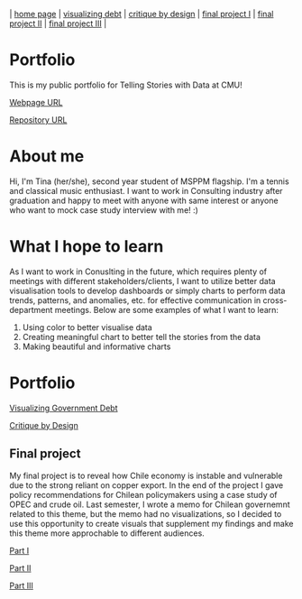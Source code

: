 | [home page](https://tinazhang1219.github.io/Tina-Zhang-Portfolio/) | [visualizing debt](visualizing-government-debt.md) | [critique by design](critique-by-design.md) | [final project I](final-project-part-one.md) | [final project II](final-project-part-two.md) | [final project III](final-project-part-three.md) |

# Portfolio
This is my public portfolio for Telling Stories with Data at CMU!

[Webpage URL](https://tinazhang1219.github.io/Tina-Zhang-Portfolio/)

[Repository URL](https://github.com/TinaZhang1219/Tina-Zhang-Portfolio)


# About me
Hi, I'm Tina (her/she), second year student of MSPPM flagship. I'm a tennis and classical music enthusiast. I want to work in Consulting industry after graduation and happy to meet with anyone with same interest or anyone who want to mock case study interview with me! :)

# What I hope to learn
As I want to work in Conuslting in the future, which requires plenty of meetings with different stakeholders/clients, I want to utilize better data visualisation tools to develop dashboards or simply charts to perform data trends, patterns, and anomalies, etc. for effective communication in cross-department meetings. Below are some examples of what I want to learn:

1. Using color to better visualise data
2. Creating meaningful chart to better tell the stories from the data
3. Making beautiful and informative charts

# Portfolio

[Visualizing Government Debt](visualizing-government-debt)

[Critique by Design](critique-by-design)

## Final project
My final project is to reveal how Chile economy is instable and vulnerable due to the strong reliant on copper export. In the end of the project I gave policy recommendations for Chilean policymakers using a case study of OPEC and crude oil. Last semester, I wrote a memo for Chilean governemnt related to this theme, but the memo had no visualizations, so I decided to use this opportunity to create visuals that supplement my findings and make this theme more approchable to different audiences.

[Part I](final-project-part-one.md)

[Part II](final-project-part-two.md)

[Part III](final-project-part-three.md)
